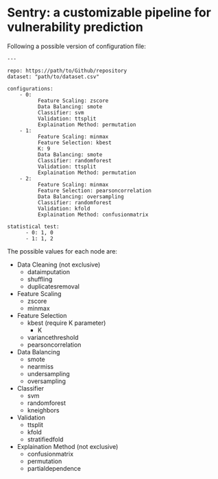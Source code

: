# Sentry: a customizable pipeline for vulnerability prediction
Following a possible version of configuration file:
```+yaml
---

repo: https://path/to/Github/repository
dataset: "path/to/dataset.csv"

configurations:
    - 0:
          Feature Scaling: zscore
          Data Balancing: smote
          Classifier: svm
          Validation: ttsplit
          Explaination Method: permutation
    - 1:
          Feature Scaling: minmax
          Feature Selection: kbest
          K: 9
          Data Balancing: smote
          Classifier: randomforest
          Validation: ttsplit
          Explaination Method: permutation
    - 2:
          Feature Scaling: minmax
          Feature Selection: pearsoncorrelation
          Data Balancing: oversampling
          Classifier: randomforest
          Validation: kfold
          Explaination Method: confusionmatrix

statistical test:
      - 0: 1, 0
      - 1: 1, 2
```

The possible values for each node are:
* Data Cleaning    (not exclusive)
    * dataimputation
    * shuffling
    * duplicatesremoval
* Feature Scaling
    * zscore
    * minmax
* Feature Selection
    * kbest (require K parameter)
        * K
    * variancethreshold
    * pearsoncorrelation
* Data Balancing
  * smote
  * nearmiss
  * undersampling
  * oversampling
* Classifier
  * svm
  * randomforest
  * kneighbors
* Validation
  * ttsplit
  * kfold
  * stratifiedfold
* Explaination Method (not exclusive)
  * confusionmatrix
  * permutation
  * partialdependence